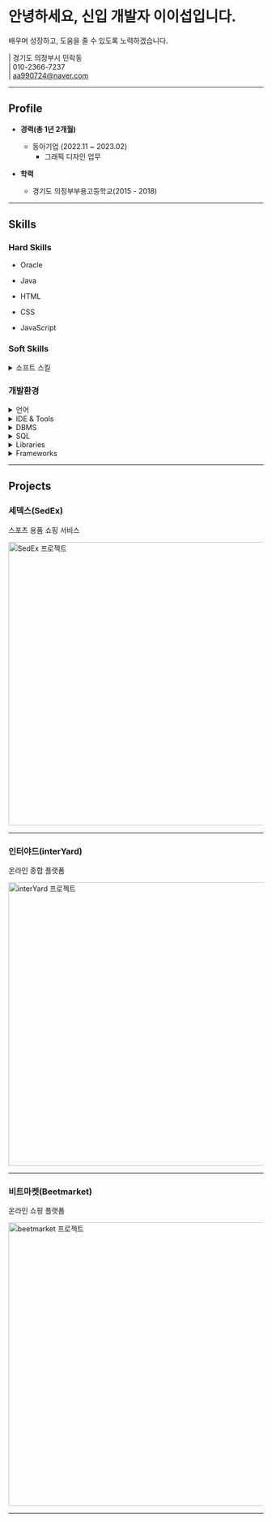 # 안녕하세요, 신입 개발자 이이섭입니다.
배우며 성장하고, 도움을 줄 수 있도록 노력하겠습니다.

| 경기도 의정부시 민락동  
| 010-2366-7237  
| aa990724@naver.com  

---

## Profile

- **경력(총 1년 2개월)**
  - 동아기업 (2022.11 ~ 2023.02)  
    - 그래픽 디자인 업무
    
- **학력**
  - 경기도 의정부부용고등학교(2015 - 2018)  

---

## Skills

### Hard Skills

<ul>
  <li>Oracle</li>
</ul>

<ul>
  <li>Java</li>
</ul>

<ul>
  <li>HTML</li>
</ul>

<ul>
  <li>CSS</li>
</ul>

<ul>
  <li>JavaScript</li>
</ul>

### Soft Skills

<details>
<summary>소프트 스킬</summary>

- 팀원 간 빠른 소통

- 효율적인 시간관리  

</details>

### 개발환경

<details>
<summary>언어</summary>

- Java

- HTML

- CSS

- JavaScript  

</details>

<details>
<summary>IDE &amp; Tools</summary>

- Eclipse(STS3포함)

- Visual Studio Code
  
- GitHub
 
</details>

<details>
<summary>DBMS</summary>

- Oracle   

</details>

<details>
<summary>SQL</summary>

- PL/SQL  

</details>

<details>
<summary>Libraries</summary>

- Lombok

- jQuery

- MyBatis  

</details>

<details>
<summary>Frameworks</summary>

- Spring Framework  

</details>

---

## Projects

### 세덱스(SedEx) 
스포츠 용품 쇼핑 서비스  

<a href="https://leeleeseop.github.io/leesub-github.io/blog/HTML/Project/SedEex/SedEex.html">
  <img src="blog/image/projects/SedEx/backgroundSedEx.png" alt="SedEx 프로젝트" width="560">
</a>

---

### 인터야드(interYard) 
온라인 종합 플랫폼  

<a href="https://leeleeseop.github.io/leesub-github.io/blog/HTML/Project/interyard/interyard.html">
  <img src="blog/image/projects/beetmarket/beetmarket사진.png" alt="interYard 프로젝트" width="560">
</a>

---

### 비트마켓(Beetmarket) 
온라인 쇼핑 플랫폼  

<a href="https://leeleeseop.github.io/leesub-github.io/blog/HTML/Project/Beetmarket/Beetmarket.html">
  <img src="blog/image/projects/interYard/interYard사진.png" alt="beetmarket 프로젝트" width="560">
</a>

---
